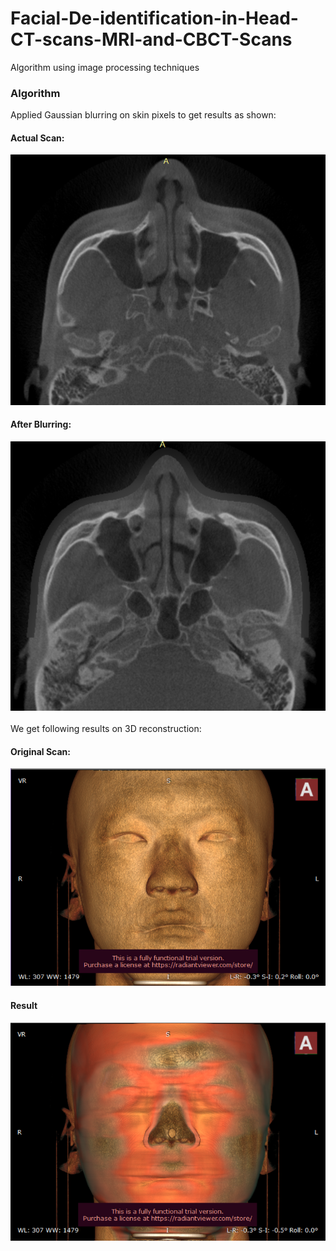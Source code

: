# Facial-De-identification-in-Head-CT-scans-MRI-and-CBCT-Scans
Algorithm using image processing techniques

### Algorithm 
Applied Gaussian blurring on skin pixels to get results as shown: <br />
#### Actual Scan:
![output](png/5.PNG) <br />
#### After Blurring:
![output](png/7.PNG) <br />
<br />
We get following results on 3D reconstruction:
#### Original Scan:
![output](png/6.PNG) <br />
#### Result
![output](png/8.PNG) <br />
